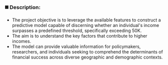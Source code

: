 ### :black_medium_square: Description:
* The project objective is to leverage the available features to construct a predictive model capable of discerning whether an individual's income surpasses a predefined threshold, specifically exceeding 50K.<br>
* The aim is to understand the key factors that contribute to higher incomes.
* The model can provide valuable information for policymakers, researchers, and individuals seeking to comprehend the determinants of financial success across diverse geographic and demographic contexts.
